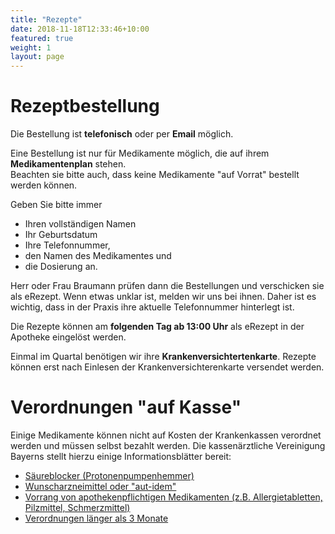 ```yaml
---
title: "Rezepte"
date: 2018-11-18T12:33:46+10:00
featured: true
weight: 1
layout: page
---
```

# Rezeptbestellung

Die Bestellung ist **telefonisch** oder per **Email** möglich.  

Eine Bestellung ist nur für Medikamente möglich, die auf ihrem **Medikamentenplan** stehen.  
Beachten sie bitte auch, dass keine Medikamente "auf Vorrat" bestellt werden können.

Geben Sie bitte immer 
- Ihren vollständigen Namen
- Ihr Geburtsdatum
- Ihre Telefonnummer,
- den Namen des Medikamentes und
- die Dosierung an.  

Herr oder Frau Braumann prüfen dann die Bestellungen und verschicken sie als eRezept. 
Wenn etwas unklar ist, melden wir uns bei ihnen. Daher ist es wichtig, dass in der Praxis ihre aktuelle Telefonnummer hinterlegt ist.

Die Rezepte können am **folgenden Tag ab 13:00 Uhr** als eRezept in der Apotheke eingelöst werden.

Einmal im Quartal benötigen wir ihre **Krankenversichtertenkarte**. Rezepte können erst nach Einlesen der Krankenversichterenkarte versendet werden.

# Verordnungen "auf Kasse"
Einige Medikamente können nicht auf Kosten der Krankenkassen verordnet werden und müssen selbst bezahlt werden.
Die kassenärztliche Vereinigung Bayerns stellt hierzu einige Informationsblätter bereit:

- [Säureblocker (Protonenpumpenhemmer)](https://www.kvb.de/fileadmin/kvb/Patienten/Patienteninformationen/VO-Patientenhinweise-DS/KVB-PH-230509-Saeureblocker.pdf)
- [Wunscharzneimittel oder "aut-idem"](https://www.kvb.de/fileadmin/kvb/Patienten/Patienteninformationen/VO-Patientenhinweise-DS/KVB-PH-240624-Aut-idem-Regelung.pdf)
- [Vorrang von apothekenpflichtigen Medikamenten (z.B. Allergietabletten, Pilzmittel, Schmerzmittel)](https://www.kvb.de/fileadmin/kvb/Patienten/Patienteninformationen/VO-Patientenhinweise-DS/KVB-PH-190410-Switching.pdf)
- [Verordnungen länger als 3 Monate](https://www.kvb.de/fileadmin/kvb/Patienten/Patienteninformationen/VO-Patientenhinweise-DS/KVB-PH-240624-Dauerverordnung-von-Arzneimitteln.pdf)
